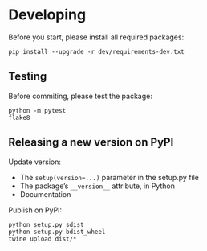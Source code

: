 
# Developing
Before you start, please install all required packages:

    pip install --upgrade -r dev/requirements-dev.txt

## Testing
Before commiting, please test the package:

    python -m pytest
    flake8

## Releasing a new version on PyPI
Update version: 
* The `setup(version=...)` parameter in the setup.py file
* The package’s `__version__` attribute, in Python
* Documentation 

Publish on PyPI:

    python setup.py sdist
    python setup.py bdist_wheel
    twine upload dist/*
